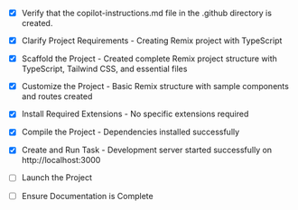 <!-- Use this file to provide workspace-specific custom instructions to Copilot. For more details, visit https://code.visualstudio.com/docs/copilot/copilot-customization#_use-a-githubcopilotinstructionsmd-file -->
- [x] Verify that the copilot-instructions.md file in the .github directory is created.

- [x] Clarify Project Requirements - Creating Remix project with TypeScript

- [x] Scaffold the Project - Created complete Remix project structure with TypeScript, Tailwind CSS, and essential files

- [x] Customize the Project - Basic Remix structure with sample components and routes created

- [x] Install Required Extensions - No specific extensions required

- [x] Compile the Project - Dependencies installed successfully

- [x] Create and Run Task - Development server started successfully on http://localhost:3000

- [ ] Launch the Project
	<!--
	Verify that all previous steps have been completed.
	Prompt user for debug mode, launch only if confirmed.
	 -->

- [ ] Ensure Documentation is Complete
	<!--
	Verify that all previous steps have been completed.
	Verify that README.md and the copilot-instructions.md file in the .github directory exists and contains current project information.
	Clean up the copilot-instructions.md file in the .github directory by removing all HTML comments.
	 -->
